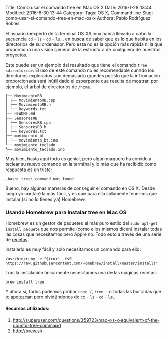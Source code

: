 Title: Cómo usar el comando tree en Mac OS X
Date: 2016-1-28 13:44
Modified: 2016-6-30 13:44
Category:
Tags: OS X, Command line
Slug: como-usar-el-comando-tree-en-mac-os-x
Authors: Pablo Rodríguez Robles


El usuario inexperto de la terminal OS X/Linux habrá llevado a cabo la secuencia `cd` - `ls` - `cd` - `ls`… en busca de saber que es lo que habita en los directorios de su ordenador. Pero esta no es la opción más rápida ni la que proporciona una visión general de la estructura de cualquiera de nuestros proyectos.

<!-- PELICAN_END_SUMMARY -->

Este puede ser un ejemplo del resultado que tiene el comando `tree <directorio>`. El uso de este comando no es recomendable cunado los directorios explorados son demasiado grandes puesto que la infromación proporcionada será inútil dado el esperpento que resulta de mostrar, por ejemplo, el árbol de directorios de `/home`.


```
├── MovimientoRB
│ ├── MovimientoRB.cpp
│ ├── MovimientoRB.h
│ └── keywords.txt
├── README.md
├── SensoresRB
│ ├── SensoresRB.cpp
│ ├── SensoresRB.h
│ └── keywords.txt
├── movimiento_bt
│ └── movimiento_bt.ino
└── movimiento_teclado
└── movimiento_teclado.ino
```

Muy bien, hasta aquí todo es genial, pero algún maquero ha corrido a teclear su nuevo comando en la terminal y lo más que ha recibido como respuesta es un triste:

```
-bash: tree: command not found
```

Bueno, hay algunas maneras de conseguir el comando en OS X. Desde luego yo contaré la más fácil, y es que para ella solamente tenemos que instalar (si no lo tienes ya) Homebrew.

### Usando Homebrew para instalar tree en Mac OS

Homebrew es un gestor de paquetes al más puro estilo del `sudo apt-get install paquete` que nos permite (como ellos mismos dicen) instalar todas las cosas que necesitamos pero Apple no. Todo esto a través de una serie de [recetas](http://brewformulas.org).

Instalarlo es muy fácil y solo necesitamos un comando para ello:

```
/usr/bin/ruby -e "$(curl -fsSL https://raw.githubusercontent.com/Homebrew/install/master/install)"
```

Tras la instalación únicamente necesitamos una de las mágicas recetas:

```
brew install tree
```

Y ahora sí, todos podemos probar `tree /`, `tree ~` o todas las burradas que te apetezcan pero olvidándonos de `cd` - `ls` - `cd` - `ls`…

#### **Recursos utilizados:**

1. http://superuser.com/questions/359723/mac-os-x-equivalent-of-the-ubuntu-tree-command
2. http://brew.sh
